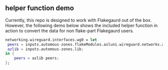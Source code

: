 
## helper function demo
Currently, this repo is designed to work with Flakegaurd out of the box. However, the following demo below shows the included helper function in action to convert the data for non flake-part Flakegaurd users.

```nix
networking.wireguard.interfaces.wg0 = let
 peers = inputs.automous-zones.flakeModules.asluni.wireguard.networks.asluni.peers.by-name;
 azlib = inputs.automous-zones.lib;
in {
    peers = azlib peers; 
};
```